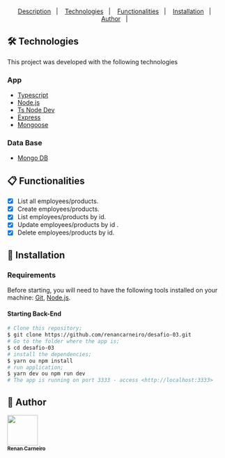 <h1 align="center">
  <br />
  <a href="https://www.linkedin.com/in/renancc/">
  </a>
</h1>
<p align="center">
  <a href="#page_facing_up-descrição">Description</a>&nbsp;&nbsp;&nbsp;|&nbsp;&nbsp;&nbsp;
  <a href="#-tecnologias">Technologies</a>&nbsp;&nbsp;&nbsp;|&nbsp;&nbsp;&nbsp;
    <a href="#clipboard-Funcionalidades">Functionalities</a>&nbsp;&nbsp;&nbsp;|&nbsp;&nbsp;&nbsp;
  <a href="#closed_book-instalação">Installation</a>&nbsp;&nbsp;&nbsp;|&nbsp;&nbsp;&nbsp;
  <a href="#man-Autor">Author</a>&nbsp;&nbsp;&nbsp;|&nbsp;&nbsp;&nbsp;
</p>

## 🛠 Technologies

This project was developed with the following technologies

### App

- [Typescript](https://www.typescriptlang.org/)
- [Node.js](https://nodejs.org/)
- [Ts Node Dev](https://www.npmjs.com/package/ts-node-dev)
- [Express](https://expressjs.com/pt-br/)
- [Mongoose](https://mongoosejs.com/)

### Data Base

- [Mongo DB](https://www.mongodb.com/atlas/database)


## :clipboard: Functionalities

  - [x] List all employees/products.
  - [x] Create employees/products.
  - [x] List employees/products by id.
  - [x] Update employees/products by id .
  - [x] Delete employees/products by id.

## :closed_book: Installation

### Requirements

Before starting, you will need to have the following tools installed on your machine:
[Git](https://git-scm.com), [Node.js](https://nodejs.org/en/).

#### Starting Back-End

```bash
# Clone this repository;
$ git clone https://github.com/renancarneiro/desafio-03.git
# Go to the folder where the app is;
$ cd desafio-03
# install the dependencies;
$ yarn ou npm install
# run application;
$ yarn dev ou npm run dev
# The app is running on port 3333 - access <http://localhost:3333>
```

## :man: Author

<a href="https://github.com/renancarneiro/">
 <img src="https://avatars.githubusercontent.com/u/29383523?v=4" width="70px;" alt=""/>
 <br />
 <sub><b>Renan Carneiro</b></sub>
</a>
<a href="https://www.linkedin.com/in/renancc/">
</a>
